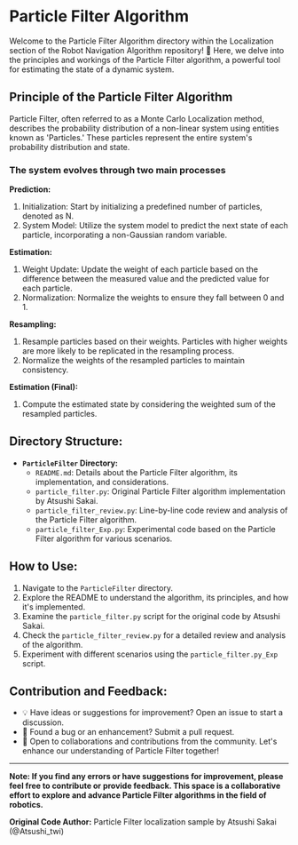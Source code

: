 # Particle Filter Algorithm

Welcome to the Particle Filter Algorithm directory within the Localization section of the Robot Navigation Algorithm repository! 🤖 Here, we delve into the principles and workings of the Particle Filter algorithm, a powerful tool for estimating the state of a dynamic system.

## Principle of the Particle Filter Algorithm

Particle Filter, often referred to as a Monte Carlo Localization method, describes the probability distribution of a non-linear system using entities known as 'Particles.' These particles represent the entire system's probability distribution and state.

### The system evolves through two main processes

**Prediction:**
1. Initialization: Start by initializing a predefined number of particles, denoted as N.
2. System Model: Utilize the system model to predict the next state of each particle, incorporating a non-Gaussian random variable.

**Estimation:**
1. Weight Update: Update the weight of each particle based on the difference between the measured value and the predicted value for each particle.
2. Normalization: Normalize the weights to ensure they fall between 0 and 1.

**Resampling:**
1. Resample particles based on their weights. Particles with higher weights are more likely to be replicated in the resampling process.
2. Normalize the weights of the resampled particles to maintain consistency.

**Estimation (Final):**
1. Compute the estimated state by considering the weighted sum of the resampled particles.

## Directory Structure:

- **`ParticleFilter` Directory:**
  - `README.md`: Details about the Particle Filter algorithm, its implementation, and considerations.
  - `particle_filter.py`: Original Particle Filter algorithm implementation by Atsushi Sakai.
  - `particle_filter_review.py`: Line-by-line code review and analysis of the Particle Filter algorithm.
  - `particle_filter_Exp.py`: Experimental code based on the Particle Filter algorithm for various scenarios.

## How to Use:

1. Navigate to the `ParticleFilter` directory.
2. Explore the README to understand the algorithm, its principles, and how it's implemented.
3. Examine the `particle_filter.py` script for the original code by Atsushi Sakai.
4. Check the `particle_filter_review.py` for a detailed review and analysis of the algorithm.
5. Experiment with different scenarios using the `particle_filter.py_Exp` script.

## Contribution and Feedback:

- 💡 Have ideas or suggestions for improvement? Open an issue to start a discussion.
- 🐞 Found a bug or an enhancement? Submit a pull request.
- 🤝 Open to collaborations and contributions from the community. Let's enhance our understanding of Particle Filter together!

---

**Note: If you find any errors or have suggestions for improvement, please feel free to contribute or provide feedback. This space is a collaborative effort to explore and advance Particle Filter algorithms in the field of robotics.**

**Original Code Author:**
Particle Filter localization sample by Atsushi Sakai (@Atsushi_twi)

